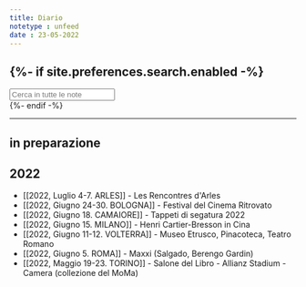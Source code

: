 ```yaml
---
title: Diario
notetype : unfeed
date : 23-05-2022
---
```


{%- if site.preferences.search.enabled -%}
---
<!-- search bar -->
<div class="block">
    <input class="input is-medium" type="text" placeholder="Cerca in tutte le note" id="search-input" autocomplete="off">
    <div id="search-results" class="search-results"></div>
</div>
<script type="text/javascript" src="/assets/js/vendor/lunr.min.js"></script>
<script src="/assets/js/Search.js"></script>
{%- endif -%}


---
## in preparazione


## 2022
- [[2022, Luglio 4-7. ARLES]] - Les Rencontres d'Arles
- [[2022, Giugno 24-30. BOLOGNA]] - Festival del Cinema Ritrovato
- [[2022, Giugno 18. CAMAIORE]] - Tappeti di segatura 2022
- [[2022, Giugno 15. MILANO]] - Henri Cartier-Bresson in Cina
- [[2022, Giugno 11-12. VOLTERRA]] - Museo Etrusco, Pinacoteca, Teatro Romano
- [[2022, Giugno 5. ROMA]] - Maxxi (Salgado, Berengo Gardin)
- [[2022, Maggio 19-23. TORINO]] - Salone del Libro - Allianz Stadium - Camera (collezione del MoMa)
